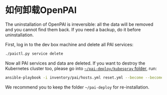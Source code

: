 # 如何卸载OpenPAI

The uninstallation of OpenPAI is irreversible: all the data will be removed and you cannot find them back. If you need a backup, do it before uninstallation.

First, log in to the dev box machine and delete all PAI services:

```bash
./paictl.py service delete
```

Now all PAI services and data are deleted. If you want to destroy the Kubernetes cluster too, please go into [`~/pai-deploy/kubespray` folder](安装指南.md#keep-a-folder), run:

```bash
ansible-playbook -i inventory/pai/hosts.yml reset.yml --become --become-user=root -e "@inventory/pai/openpai.yml"
```

We recommend you to keep the folder `~/pai-deploy` for re-installation.
